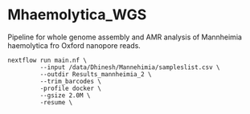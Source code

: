 # Mhaemolytica_WGS
Pipeline for whole genome assembly and AMR analysis of Mannheimia haemolytica fro Oxford nanopore reads. 


```
nextflow run main.nf \
		 --input /data/Dhinesh/Mannehimia/sampleslist.csv \
		 --outdir Results_mannheimia_2 \
		 --trim_barcodes \
		 -profile docker \
		 --gsize 2.0M \
		 -resume \
```
